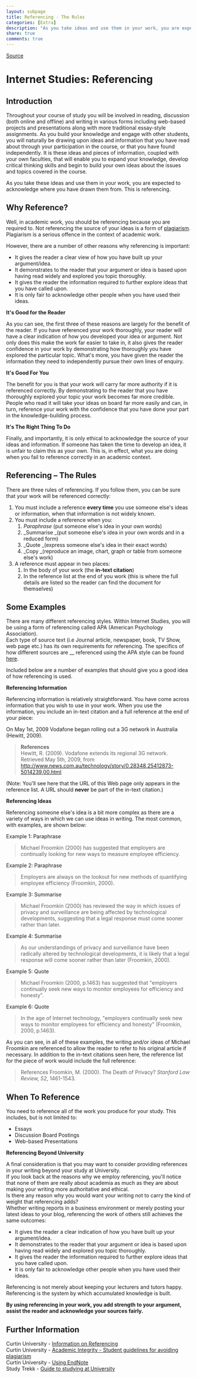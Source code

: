 ```yaml
---
layout: subpage
title: Referencing - The Rules 
categories: [Extra]
description: "As you take ideas and use them in your work, you are expected to acknowledge where you have drawn them from. This is referencing."
share: true
comments: true
---
```


[Source](http://onlineteaching.humanities.curtin.edu.au/netstudies/helpmodules/Referencing/referencing.html "Permalink to Internet Studies: Referencing")

# Internet Studies: Referencing

## Introduction

Throughout your course of study you will be involved in reading, discussion (both online and offline) and writing in various forms including web-based projects and presentations along with more traditional essay-style assignments. As you build your knowledge and engage with other students, you will naturally be drawing upon ideas and information that you have read about through your participation in the course, or that you have found independently. It is these ideas and pieces of information, coupled with your own faculties, that will enable you to expand your knowledge, develop critical thinking skills and begin to build your own ideas about the issues and topics covered in the course.

As you take these ideas and use them in your work, you are expected to acknowledge where you have drawn them from. This is referencing.

## Why Reference?

Well, in academic work, you should be referencing because you are required to. Not referencing the source of your ideas is a form of [plagiarism][1]. Plagiarism is a serious offence in the context of academic work.

However, there are a number of other reasons why referencing is important:

* It gives the reader a clear view of how you have built up your argument/idea.
* It demonstrates to the reader that your argument or idea is based upon having read widely and explored you topic thoroughly.
* It gives the reader the information required to further explore ideas that you have called upon.
* It is only fair to acknowledge other people when you have used their ideas.

**It's Good for the Reader**  

As you can see, the first three of these reasons are largely for the benefit of the reader. If you have referenced your work thoroughly, your reader will have a clear indication of how you developed your idea or argument. Not only does this make the work far easier to take in, it also gives the reader confidence in your work by demonstrating how thoroughly you have explored the particular topic. What's more, you have given the reader the information they need to independently pursue their own lines of enquiry.

**It's Good For You**  

The benefit for you is that your work will carry far more authority if it is referenced correctly. By demonstrating to the reader that you have thoroughly explored your topic your work becomes far more credible. People who read it will take your ideas on board far more easily and can, in turn, reference your work with the confidence that you have done your part in the knowledge-building process.

**It's The Right Thing To Do**  

Finally, and importantly, it is only ethical to acknowledge the source of your ideas and information. If someone has taken the time to develop an idea, it is unfair to claim this as your own. This is, in effect, what you are doing when you fail to reference correctly in an academic context.

## Referencing – The Rules

There are three rules of referencing. If you follow them, you can be sure that your work will be referenced correctly:

1. You must include a reference **every time** you use someone else's ideas or information, when that information is not widely known.
2. You must include a reference when you:
    1. _Paraphrase_ (put someone else's idea in your own words)
    2. _Summarise _(put someone else's idea in your own words and in a reduced form)
    3. _Quote _(express someone else's idea in their exact words)
    4. _Copy _(reproduce an image, chart, graph or table from someone else's work)
3. A reference must appear in two places:
    1. In the body of your work (the **in-text citation**)
    2. In the reference list at the end of you work (this is where the full details are listed so the reader can find the document for themselves)

## Some Examples

There are many different referencing styles. Within Internet Studies, you will be using a form of referencing called APA (American Psychology Association).   
Each type of source text (i.e Journal article, newspaper, book, TV Show, web page etc.) has its own requirements for referencing. The specifics of how different sources are __ referenced using the APA style can be found [here][2].

Included below are a number of examples that should give you a good idea of how referencing is used.

**Referencing Information**

Referencing information is relatively straightforward. You have come across information that you wish to use in your work. When you use the information, you include an in-text citation and a full reference at the end of your piece:

>   
On May 1st, 2009 Vodafone began rolling out a 3G network in Australia (Hewitt, 2009).
>
> **References**  
Hewitt, R. (2009). Vodafone extends its regional 3G network. Retrieved May 5th, 2009, from http://www.news.com.au/technology/story/0,28348,25412873-5014239,00.html

(Note: You'll see here that the URL of this Web page only appears in the reference list. A URL should **never** be part of the in-text citation.)

 **Referencing Ideas**

Referencing someone else's idea is a bit more complex as there are a variety of ways in which we can use ideas in writing. The most common, with examples, are shown below:

Example 1: Paraphrase

> Michael Froomkin (2000) has suggested that employers are continually looking for new ways to measure employee efficiency.

Example 2: Paraphrase

> Employers are always on the lookout for new methods of quantifying employee efficiency (Froomkin, 2000).

Example 3: Summarise

> Michael Froomkin (2000) has reviewed the way in which issues of privacy and surveillance are being affected by technological developments, suggesting that a legal response must come sooner rather than later.

Example 4: Summarise

> As our understandings of privacy and surveillance have been radically altered by technological developments, it is likely that a legal response will come sooner rather than later (Froomkin, 2000).

Example 5: Quote

>Michael Froomkin (2000, p.1463) has suggested that "employers continually seek new ways to monitor employees for efficiency and honesty".

Example 6: Quote

>In the age of Internet technology, "employers continually seek new ways to monitor employees for efficiency and honesty" (Froomkin, 2000, p.1463).


As you can see, in all of these examples, the writing and/or ideas of Michael Froomkin are referenced to allow the reader to refer to his original article if necessary. In addition to the in-text citations seen here, the reference list for the piece of work would include the full reference:


>References
Froomkin, M. (2000). The Death of Privacy? _Stanford Law Review, 52_, 1461-1543.


## When To Reference

You need to reference all of the work you produce for your study. This includes, but is not limited to:

* Essays
* Discussion Board Postings
* Web-based Presentations

**Referencing Beyond University**

A final consideration is that you may want to consider providing references in your writing beyond your study at University.   
If you look back at the reasons why we employ referencing, you'll notice that none of them are really about academia as much as they are about making your writing more authoritative and ethical.   
Is there any reason why you would want your writing not to carry the kind of weight that referencing adds?  
Whether writing reports in a business environment or merely posting your latest ideas to your blog, referencing the work of others still achieves the same outcomes:

* It gives the reader a clear indication of how you have built up your argument/idea.
* It demonstrates to the reader that your argument or idea is based upon having read widely and explored you topic thoroughly.
* It gives the reader the information required to further explore ideas that you have called upon.
* It is only fair to acknowledge other people when you have used their ideas.

Referencing is not merely about keeping your lecturers and tutors happy. Referencing is the system by which accumulated knowledge is built.

**By using referencing in your work, you add strength to your argument, assist the reader and acknowledge your sources fairly.**

 

## Further Information

Curtin University - [Information on Referencing][3]  
Curtin University - [Academic Integrity - Student guidelines for avoiding plagiarism  
][4]Curtin University - [Using EndNote][5]  
Study Trekk - [Guide to studying at University][6]

[1]: http://students.curtin.edu.au/rights/plagiarism.cfm
[2]: http://library.curtin.edu.au/referencing/apa.pdf
[3]: http://library.curtin.edu.au/research_and_information_skills/referencing/index.html
[4]: http://academicintegrity.curtin.edu.au/studentguide.pdf
[5]: http://library.curtin.edu.au/research_and_information_skills/online_tutorials/endnote_steps/index.html
[6]: http://library.curtin.edu.au/research_and_information_skills/online_tutorials/studytrekk/
  
